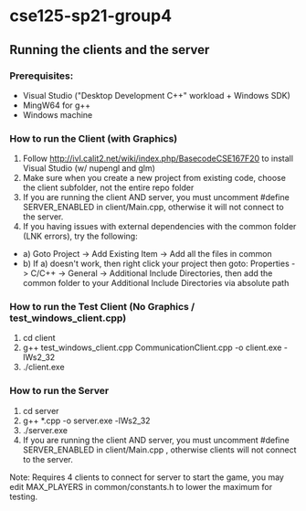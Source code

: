 # cse125-sp21-group4

## Running the clients and the server

### Prerequisites:
- Visual Studio ("Desktop Development C++" workload + Windows SDK)
- MingW64 for g++
- Windows machine

### How to run the Client (with Graphics)
1. Follow http://ivl.calit2.net/wiki/index.php/BasecodeCSE167F20 to install Visual Studio (w/ nupengl and glm)
2. Make sure when you create a new project from existing code, choose the client subfolder, not the entire repo folder
3. If you are running the client AND server, you must uncomment #define SERVER_ENABLED in client/Main.cpp, otherwise it will not connect to the server.
4. If you having issues with external dependencies with the common folder (LNK errors), try the following:
  - a) Goto Project -> Add Existing Item -> Add all the files in common 
  - b) If a) doesn't work, then right click your project then goto: Properties -> C/C++ -> General -> Additional Include Directories, then add the common folder to your Additional Include Directories via absolute path

### How to run the Test Client (No Graphics / test_windows_client.cpp)
1. cd client
2. g++ test_windows_client.cpp CommunicationClient.cpp -o client.exe -lWs2_32
3. ./client.exe  

### How to run the Server
1. cd server
2. g++ *.cpp -o server.exe -lWs2_32
3. ./server.exe
4. If you are running the client AND server, you must uncomment #define SERVER_ENABLED in client/Main.cpp , otherwise clients will not connect to the server.

Note: Requires 4 clients to connect for server to start the game, you may edit MAX_PLAYERS in common/constants.h to lower the maximum for testing.
